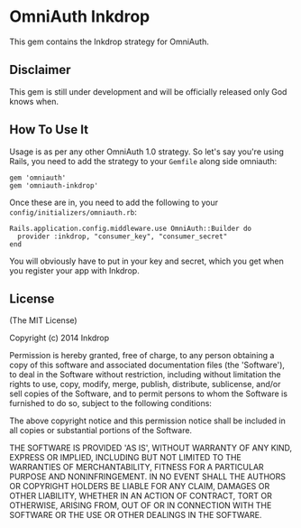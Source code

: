 # OmniAuth Inkdrop

This gem contains the Inkdrop strategy for OmniAuth.

## Disclaimer
This gem is still under development and will be officially released only God knows when.

## How To Use It

Usage is as per any other OmniAuth 1.0 strategy. So let's say you're using Rails, you need to add the strategy to your `Gemfile` along side omniauth:

    gem 'omniauth'
    gem 'omniauth-inkdrop'

Once these are in, you need to add the following to your `config/initializers/omniauth.rb`:

    Rails.application.config.middleware.use OmniAuth::Builder do
      provider :inkdrop, "consumer_key", "consumer_secret"
    end

You will obviously have to put in your key and secret, which you get when you register your app with Inkdrop.

## License

  (The MIT License)

  Copyright (c) 2014 Inkdrop

  Permission is hereby granted, free of charge, to any person obtaining
  a copy of this software and associated documentation files (the
  'Software'), to deal in the Software without restriction, including
  without limitation the rights to use, copy, modify, merge, publish,
  distribute, sublicense, and/or sell copies of the Software, and to
  permit persons to whom the Software is furnished to do so, subject to
  the following conditions:

  The above copyright notice and this permission notice shall be
  included in all copies or substantial portions of the Software.

  THE SOFTWARE IS PROVIDED 'AS IS', WITHOUT WARRANTY OF ANY KIND,
  EXPRESS OR IMPLIED, INCLUDING BUT NOT LIMITED TO THE WARRANTIES OF
  MERCHANTABILITY, FITNESS FOR A PARTICULAR PURPOSE AND NONINFRINGEMENT.
  IN NO EVENT SHALL THE AUTHORS OR COPYRIGHT HOLDERS BE LIABLE FOR ANY
  CLAIM, DAMAGES OR OTHER LIABILITY, WHETHER IN AN ACTION OF CONTRACT,
  TORT OR OTHERWISE, ARISING FROM, OUT OF OR IN CONNECTION WITH THE
  SOFTWARE OR THE USE OR OTHER DEALINGS IN THE SOFTWARE.
